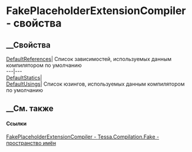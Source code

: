 # FakePlaceholderExtensionCompiler - свойства
##  __Свойства
[DefaultReferences](P_Tessa_Compilation_Fake_FakePlaceholderExtensionCompiler_DefaultReferences.htm)|
Список зависимостей, используемых данным компилятором по умолчанию  
---|---  
[DefaultStatics](P_Tessa_Compilation_Fake_FakePlaceholderExtensionCompiler_DefaultStatics.htm)|  
[DefaultUsings](P_Tessa_Compilation_Fake_FakePlaceholderExtensionCompiler_DefaultUsings.htm)|
Список юзингов, используемых данным компилятором по умолчанию  
## __См. также
#### Ссылки
[FakePlaceholderExtensionCompiler -
](T_Tessa_Compilation_Fake_FakePlaceholderExtensionCompiler.htm)
[Tessa.Compilation.Fake - пространство имён](N_Tessa_Compilation_Fake.htm)

